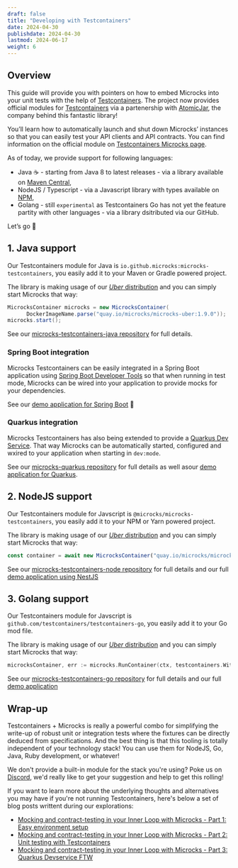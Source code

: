 ```yaml
---
draft: false
title: "Developing with Testcontainers"
date: 2024-04-30
publishdate: 2024-04-30
lastmod: 2024-06-17
weight: 6
---
```


## Overview

This guide will provide you with pointers on how to embed Microcks into your unit tests with the help of [Testcontainers](https://testcontainers.com). The project now provides official modules for [Testcontainers](https://testcontainers.com) via a partenership with [AtomicJar](https://atomicjar.com/), the company behind this fantastic library! 

You’ll learn how to automatically launch and shut down Microcks’ instances so that you can easily test your API clients and API contracts. You can find information on the official module on [Testcontainers Microcks page](https://testcontainers.com/modules/microcks/).

As of today, we provide support for following languages:
* Java ☕️ - starting from Java 8 to latest releases - via a library available on [Maven Central](https://mvnrepository.com/repos/central),
* NodeJS / Typescript - via a Javascript library with types available on [NPM](https://www.npmjs.com),
* Golang - still `experimental` as Testcontainers Go has not yet the feature partity with other languages - via a library dsitributed via our GitHub.

Let’s go 🧊

## 1. Java support

Our Testcontainers module for Java is `io.github.microcks:microcks-testcontainers`, you easily add it to your Maven or Gradle powered project.

The library is making usage of our [*Uber* distribution](/documentation/explanations/deployment-options/#regular-vs-uber-distribution) and you can simply start Microcks that way:

```java
MicrocksContainer microcks = new MicrocksContainer(
      DockerImageName.parse("quay.io/microcks/microcks-uber:1.9.0"));
microcks.start();
```

See our [microcks-testcontainers-java repository](https://github.com/microcks/microcks-testcontainers-java) for full details.

### Spring Boot integration

Microcks Testcontainers can be easily integrated in a Spring Boot application using [Spring Boot Developer Tools](https://docs.spring.io/spring-boot/reference/using/devtools.html) so that when running in test mode, Microcks can be wired into your application to provide mocks for your dependencies.

See our [demo application for Spring Boot](https://github.com/microcks/api-lifecycle/blob/master/shift-left-demo/spring-boot-order-service/README.md) 🍃 

### Quarkus integration

Microcks Testcontainers has also being extended to provide a [Quarkus Dev Service](https://quarkus.io/guides/dev-services). That way Microcks can be automatically started, configured and wxired to your application when starting in `dev:mode`.

See our [microcks-quarkus repository](https://github.com/microcks/microcks-quarkus) for full details as well asour [demo application for Quarkus](https://github.com/microcks/api-lifecycle/blob/master/shift-left-demo/quarkus-order-service/README.md).

## 2. NodeJS support

Our Testcontainers module for Javscript is `@microcks/microcks-testcontainers`, you easily add it to your NPM or Yarn powered project.

The library is making usage of our [*Uber* distribution](/documentation/explanations/deployment-options/#regular-vs-uber-distribution) and you can simply start Microcks that way:

```javascript
const container = await new MicrocksContainer("quay.io/microcks/microcks-uber:1.9.0").start();
```

See our [microcks-testcontainers-node repository](https://github.com/microcks/microcks-testcontainers-node) for full details and our full [demo application using NestJS](https://github.com/microcks/microcks-testcontainers-node-nest-demo)


## 3. Golang support

Our Testcontainers module for Javscript is `github.com/testcontainers/testcontainers-go`, you easily add it to your Go mod file.

The library is making usage of our [*Uber* distribution](/documentation/explanations/deployment-options/#regular-vs-uber-distribution) and you can simply start Microcks that way:

```go
microcksContainer, err := microcks.RunContainer(ctx, testcontainers.WithImage("quay.io/microcks/microcks-uber:1.9.1"))
```

See our [microcks-testcontainers-go repository](https://github.com/microcks/microcks-testcontainers-go) for full details and our full [demo application](https://github.com/microcks/microcks-testcontainers-go-demo)


## Wrap-up

Testcontainers + Microcks is really a powerful combo for simplifying the write-up of robust unit or integration tests where the fixtures can be directly deduced from specifications. And the best thing is that this tooling is totally independent of your technology stack! You can use them for NodeJS, Go, Java, Ruby development, or whatever!

We don't provide a built-in module for the stack you're using? Poke us on [Discord](/discord-invite/), we'd really like to get your suggestion and help to get this rolling!

If you want to learn more about the underlying thoughts and alternatives you may have if you're not running Testcontainers, here's below a set of blog posts writtent during our explorations:
* [Mocking and contract-testing in your Inner Loop with Microcks - Part 1: Easy environment setup](https://medium.com/@lbroudoux/mocking-and-contract-testing-in-your-inner-loop-with-microcks-part-1-easy-environment-setup-dcd0f4355231)
* [Mocking and contract-testing in your Inner Loop with Microcks - Part 2: Unit testing with Testcontainers](https://medium.com/@lbroudoux/mocking-and-contract-testing-in-your-inner-loop-with-microcks-part-2-unit-testing-with-860a86cb4b4c)
* [Mocking and contract-testing in your Inner Loop with Microcks - Part 3: Quarkus Devservice FTW](https://medium.com/@lbroudoux/mocking-and-contract-testing-in-your-inner-loop-with-microcks-part-3-quarkus-devservice-ftw-a14b807737be)
